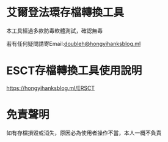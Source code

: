 # 艾爾登法環存檔轉換工具
本工具經過多款防毒軟體測試，確認無毒

若有任何疑問請寄Email:doubleh@hongyihanksblog.ml
# ESCT存檔轉換工具使用說明
https://hongyihanksblog.ml/ERSCT
# 免責聲明
如有存檔損毀或消失，原因必為使用者操作不當，本人一概不負責
